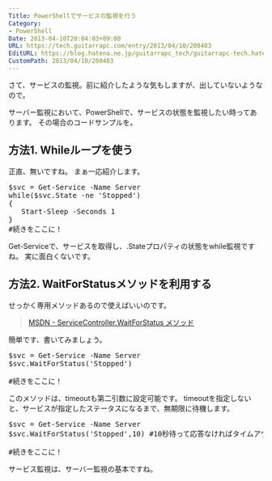 ```yaml
---
Title: PowerShellでサービスの監視を行う
Category:
- PowerShell
Date: 2013-04-10T20:04:03+09:00
URL: https://tech.guitarrapc.com/entry/2013/04/10/200403
EditURL: https://blog.hatena.ne.jp/guitarrapc_tech/guitarrapc-tech.hatenablog.com/atom/entry/11696248318757675617
CustomPath: 2013/04/10/200403
---
```


さて、サービスの監視。前に紹介したような気もしますが、出していないようなので。

サーバー監視において、PowerShellで、サービスの状態を監視したい時ってあります。
その場合のコードサンプルを。



<h2>方法1. Whileループを使う</h2>
正直、無いですね。
まぁ一応紹介します。

<pre class="brush: powershell">
$svc = Get-Service -Name Server
while($svc.State -ne 'Stopped')
{
   Start-Sleep -Seconds 1
}
#続きをここに！
</pre>

Get-Serviceで、サービスを取得し、.Stateプロパティの状態をwhile監視ですね。
実に面白くないです。

<h2>方法2. WaitForStatusメソッドを利用する</h2>
せっかく専用メソッドあるので使えばいいのです。
<blockquote><a href="http://msdn.microsoft.com/ja-jp/library/system.serviceprocess.servicecontroller.waitforstatus(v=vs.80).aspx" target="_blank">MSDN - ServiceController.WaitForStatus メソッド</a></blockquote>

簡単です、書いてみましょう。
<pre class="brush: powershell">
$svc = Get-Service -Name Server
$svc.WaitForStatus('Stopped')

#続きをここに！
</pre>

このメソッドは、timeoutも第二引数に設定可能です。
timeoutを指定しないと、サービスが指定したステータスになるまで、無期限に待機します。
<pre class="brush: powershell">
$svc = Get-Service -Name Server
$svc.WaitForStatus('Stopped',10) #10秒待って応答なければタイムアウトを返す。

#続きをここに！
</pre>

サービス監視は、サーバー監視の基本ですね。
